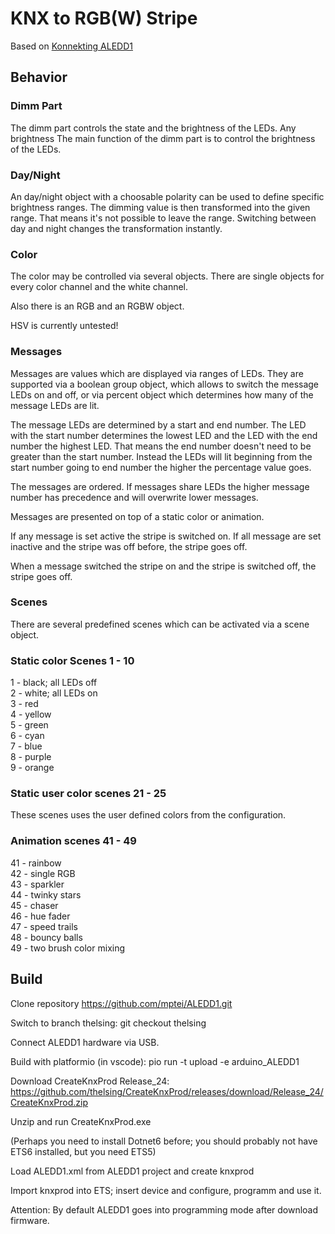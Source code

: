 # KNX to RGB(W) Stripe

Based on [Konnekting ALEDD1](https://github.com/KONNEKTING/ALEDD1)

## Behavior

### Dimm Part

The dimm part controls the state and the brightness of the LEDs. Any brightness 
The main function of the dimm part is to control the brightness of the LEDs.

### Day/Night

An day/night object with a choosable polarity can be used to define specific brightness ranges. The dimming value is then transformed into the given range. That means it's not possible to leave the range. Switching between day and night changes the transformation instantly. 

### Color

The color may be controlled via several objects. There are single objects for every color channel and the white channel.

Also there is an RGB and an RGBW object.

HSV is currently untested!
### Messages

Messages are values which are displayed via ranges of LEDs. They are supported via a boolean group object, which allows to switch the message LEDs on and off, or via percent object which determines how many of the message LEDs are lit.

The message LEDs are determined by a start and end number. The LED with the start number determines the lowest LED and the LED with the end number the highest LED. That means the end number doesn't need to be greater than the start number. Instead the LEDs will lit beginning from the start number going to end number the higher the percentage value goes.

The messages are ordered. If messages share LEDs the higher message number has precedence and will overwrite lower messages.

Messages are presented on top of a static color or animation.

If any message is set active the stripe is switched on. If all message are set inactive and the stripe was off before, the stripe goes off.

When a message switched the stripe on and the stripe is switched off, the stripe goes off.

### Scenes

There are several predefined scenes which can be activated via a scene object.

### Static color Scenes 1 - 10

1 - black; all LEDs off  
2 - white; all LEDs on  
3 - red  
4 - yellow  
5 - green  
6 - cyan  
7 - blue  
8 - purple  
9 - orange  

### Static user color scenes 21 - 25

These scenes uses the user defined colors from the configuration.

### Animation scenes 41 - 49

41 - rainbow  
42 - single RGB  
43 - sparkler  
44 - twinky stars  
45 - chaser  
46 - hue fader  
47 - speed trails  
48 - bouncy balls  
49 - two brush color mixing  


## Build

Clone repository https://github.com/mptei/ALEDD1.git

Switch to branch thelsing: git checkout thelsing

Connect ALEDD1 hardware via USB.

Build with platformio (in vscode): pio run -t upload -e arduino_ALEDD1

Download CreateKnxProd Release_24: https://github.com/thelsing/CreateKnxProd/releases/download/Release_24/CreateKnxProd.zip

Unzip and run CreateKnxProd.exe

(Perhaps you need to install Dotnet6 before; you should probably not have ETS6 installed, but you need ETS5)

Load ALEDD1.xml from ALEDD1 project and create knxprod

Import knxprod into ETS; insert device and configure, programm and use it.

Attention: By default ALEDD1 goes into programming mode after download firmware.